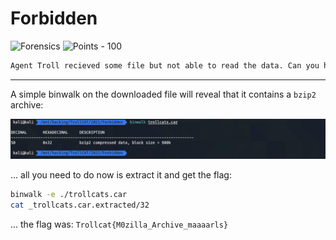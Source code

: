 # Forbidden

![Forensics](https://img.shields.io/badge/Forensics--8700ff?style=for-the-badge) ![Points - 100](https://img.shields.io/badge/Points-100-9cf?style=for-the-badge)

```txt
Agent Troll recieved some file but not able to read the data. Can you help us?
```

---

A simple binwalk on the downloaded file will reveal that it contains a `bzip2` archive:

<div align="center">
    <img src="binwalk.jpg" />
</div>

... all you need to do now is extract it and get the flag:

```bash
binwalk -e ./trollcats.car
cat _trollcats.car.extracted/32
```

... the flag was: `Trollcat{M0zilla_Archive_maaaarls}`
